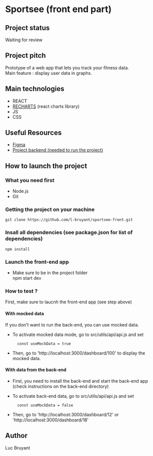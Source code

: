 # Sportsee (front end part)

## Project status
Waiting for review

## Project pitch
Prototype of a web app that lets you track your fitness data.  
Main feature : display user data in graphs. 

## Main technologies
- REACT    
- [RECHARTS](https://recharts.org/en-US/) (react charts library)  
- JS  
- CSS  

## Useful Resources
- [Figma](https://www.figma.com/file/BMomGVZqLZb811mDMShpLu/UI-design-Sportify-FR?t=DHOqyie0gq1Vml4W-0)  
- [Project backend (needed to run the project)](https://github.com/l-bruyant/sportsee-back)

## How to launch the project 

### What you need first 
- Node.js
- Git 

### Getting the project on your machine
    git clone https://github.com/l-bruyant/sportsee-front.git

### Insall all dependencies (see package.json for list of dependencies)
    npm install 

### Launch the front-end app
- Make sure to be in the project folder  
    npm start dev

### How to test ? 
First, make sure to laucnh the front-end app (see step above)  

#### With mocked data
If you don't want to run the back-end, you can use mocked data.  
- To activate mocked data mode, go to src/utils/api/api.js and set  
  
        const useMockData = true  
- Then, go to 'http://localhost:3000/dashboard/100' to display the mocked data. 

#### With data from the back-end
- First, you need to install the back-end and start the back-end app (check instructions on the back-end directory)
- To activate back-end data, go to src/utils/api/api.js and set  
  
        const useMockData = false    
- Then, go to 'http://localhost:3000/dashboard/12' or 'http://localhost:3000/dashboard/18'

## Author
Luc Bruyant
